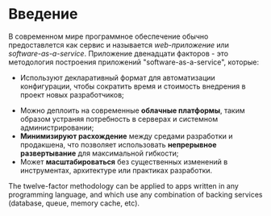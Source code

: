 Введение
============

В современном мире программное обеспечение обычно предоставлется как сервис и называется *web-приложение* или
*software-as-a-service*. Приложение двенадцати факторов - это методология построения приложений "software-as-a-service", которые:

* Используют декларативный формат для автоматизации конфигурации, чтобы сократить время и стоимость внедрения в проект новых
разработчиков;
<!-- FIXME
  * Have a **clean contract** with the underlying operating system, offering **maximum portability** between execution environments;
-->
* Можно деплоить на современные **облачные платформы**, таким образом устраняя потребность в серверах и системном администрировании;
* **Минимизируют расхождение** между средами разработки и продакшена, что позволяет использовать **непрерывное развертывание** для
максимальной гибкости;
* Может **масштабироваться** без существенных изменений в инструментах, архитектуре или практиках разработки.

The twelve-factor methodology can be applied to apps written in any programming language, and which use any combination of backing services (database, queue, memory cache, etc).
